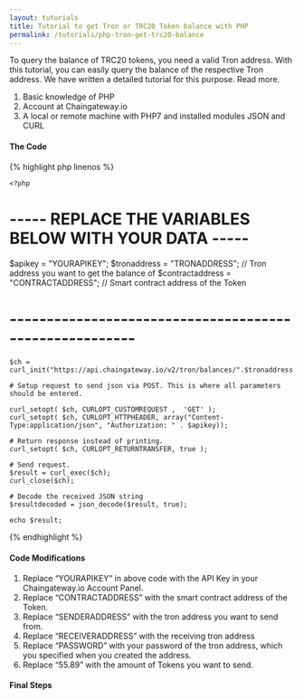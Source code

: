 ```yaml
---
layout: tutorials
title: Tutorial to get Tron or TRC20 Token balance with PHP
permalink: /tutorials/php-tron-get-trc20-balance
---
```


To query the balance of TRC20 tokens, you need a valid Tron address. With this tutorial, you can easily query the balance of the respective Tron address. We have written a detailed tutorial for this purpose. Read more.

1. Basic knowledge of PHP
2. Account at Chaingateway.io
3. A local or remote machine with PHP7 and installed modules JSON and CURL

#### The Code

{% highlight php linenos %}
    
    <?php

# ----- REPLACE THE VARIABLES BELOW WITH YOUR DATA -----
$apikey = "YOURAPIKEY";
$tronaddress = "TRONADDRESS"; // Tron address you want to get the balance of
$contractaddress = "CONTRACTADDRESS"; // Smart contract address of the Token
# -------------------------------------------------------

    
    $ch = curl_init("https://api.chaingateway.io/v2/tron/balances/".$tronaddress."/erc20/".$contractaddress);

    # Setup request to send json via POST. This is where all parameters should be entered.

    curl_setopt( $ch, CURLOPT_CUSTOMREQUEST ,  'GET' );
    curl_setopt( $ch, CURLOPT_HTTPHEADER, array("Content-Type:application/json", "Authorization: " . $apikey));

    # Return response instead of printing.
    curl_setopt( $ch, CURLOPT_RETURNTRANSFER, true );

    # Send request.
    $result = curl_exec($ch);
    curl_close($ch);

    # Decode the received JSON string
    $resultdecoded = json_decode($result, true);

    echo $result;

{% endhighlight %}


#### Code Modifications
1. Replace “YOURAPIKEY” in above code with the API Key in your Chaingateway.io Account Panel.
2. Replace “CONTRACTADDRESS” with the smart contract address of the Token.
3. Replace “SENDERADDRESS” with the tron address you want to send from.
4. Replace “RECEIVERADDRESS” with the receiving tron address
5. Replace “PASSWORD” with your password of the tron address, which you specified when you created the address.
6. Replace “55.89” with the amount of Tokens you want to send.

#### Final Steps

